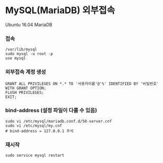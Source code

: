 # MySQL(MariaDB) 외부접속
Ubuntu 16.04 MariaDB

### 접속
```
/var/lib/mysql
sudo mysql -u root -p
use mysql
```

### 외부접속 계정 생성
```
GRANT ALL PRIVILEGES ON *.* TO '사용자이름'@'%' IDENTIFIED BY '비밀번호' WITH GRANT OPTION;
FLUSH PRIVILEGES;
EXIT;
```  

<!-- ### db 테이블 설정
생성한 계정 아이디로 db 테이블에 INSERT 하거나 기존 계정을 수정한다.
```
UPDATE db SET Host='%' WHERE User = 'vada' AND Host = '127.0.0.1';
``` -->

<!-- ### 적용
```
flush privileges;
``` -->

### bind-address (설정 파일이 다를 수 있음)
```
sudo vi /etc/mysql/mariadb.conf.d/50-server.cnf 
sudo vi /etc/mysql/my.cnf
# bind-address = 127.0.0.1 주석
```

### 재시작
```
sudo service mysql restart
```
